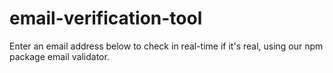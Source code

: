 # email-verification-tool
Enter an email address below to check in real-time if it's real, using our npm package email validator.
